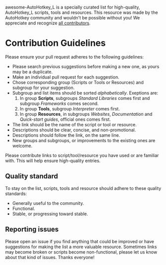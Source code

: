 awesome-AutoHotkey_L is a specially curated list for high-quality, AutoHotkey_L scripts, tools and resources.
This resource was made by the AutoHotkey community and wouldn't be possible without you! We appreciate and recognize [all contributors](/contributors).

# Contribution Guidelines
Please ensure your pull request adheres to the following guidelines:
- Please search previous suggestions before making a new one, as yours may be a duplicate.
- Make an individual pull request for each suggestion.
- Chose corresponding group (Scripts or Tools or Resources) and subgroup for your suggestion.
- Subgroup and list items should be sorted *alphabetically*. Exeptions are:
  1. In group **Scripts**, subgroups *Standard Libraries* comes first and subgroup *Frameworks* comes second.
  2. In group **Tools**, subgroup *Interpreter* comes first.
  3. In group **Resources**, in subgroups *Websites*, *Documentation* and *Quick-start guides*, official ones comes first. 
- The link should be the name of the script or tool or resource.
- Descriptions should be clear, concise, and non-promotional.
- Descriptions should follow the link, on the same line.
- New groups and subgroups, or improvements to the existing ones are welcome.

Please contribute links to script/tool/resource you have used or are familiar with. This will help ensure high-quality entries.


## Quality standard

To stay on the list, scripts, tools and resource should adhere to these quality standards:

- Generally useful to the community.
- Functional.
- Stable, or progressing toward stable.


## Reporting issues

Please open an issue if you find anything that could be improved or have suggestions for making the list a more valuable resource. Sometimes links may become broken or scripts become non-functional, please let us know about that kind of issues. Thanks everyone!
